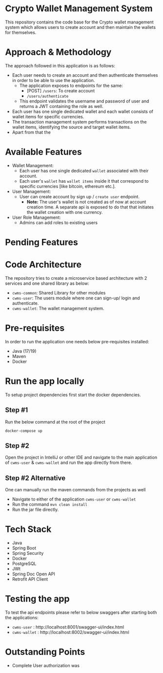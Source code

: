 # Crypto Wallet Management System
This repository contains the code base for the Crypto wallet management system which
allows users to create account and then maintain the wallets for themselves.

# Approach & Methodology
 

The approach followed in this application is as follows:
- Each user needs to create an account and then authenticate themselves in order to be able to use the application.
    - The application exposes to endpoints for the same:
        - [POST] `/users`: To create account
        - `/users/authenticate`
    - This endpoint validates the username and password of user and returns a JWT containing the role as well.
- Each user has one single dedicated wallet and each wallet consists of wallet items for specific currencies.
- The transaction management system performs transactions on the wallet items, identifying the source and target wallet items.
- Apart from that the 

# Available Features
- Wallet Management:
  - Each user has one single dedicated `wallet` associated with their account.
  - Each user's `wallet` has `wallet items` inside it that correspond to specific currencies [like bitcoin, ethereum etc.].
- User Management:
  - User can create account by sign up / `create user` endpoint.
    - **Note:** The user's wallet is not created as of now at account creation time. A separate api is exposed to do that that initiates the wallet creation with one currency.
- User Role Management:
  - Admins can add roles to existing users
# Pending Features

# Code Architecture
The repository tries to create a microservice based architecture with 2 services
and one shared library as below:
- `cwms-common`: Shared Library for other modules
- `cwms-user`: The users module where one can sign-up/ login and authenticate.
- `cwms-wallet`: The wallet management system.

# Pre-requisites
In order to run the application one needs below pre-requisites installed:
- Java (17/19)
- Maven
- Docker

# Run the app locally
To setup project dependencies first start the docker dependencies.
## Step #1
Run the below command at the root of the project 
```shell
docker-compose up
```

## Step #2
Open the project in IntelliJ or other IDE and navigate to the main 
application of `cwms-user` & `cwms-wallet` and run the app directly from there.

## Step #2 Alternative
One can manually run the maven commands from the projects as well
- Navigate to either of the application `cwms-user` or `cwms-wallet`
- Run the command `mvn clean install`
- Run the jar file directly.

# Tech Stack
- Java
- Spring Boot
- Spring Security
- Docker
- PostgreSQL
- JWt
- Spring Doc Open API
- Retrofit API Client

# Testing the app
To test the api endpoints please refer to below swaggers after starting both the applications:
- `cwms-user` : http://localhost:8001/swagger-ui/index.html
- `cwms-wallet` : http://localhost:8002/swagger-ui/index.html

# Outstanding Points
- Complete User authorization was 